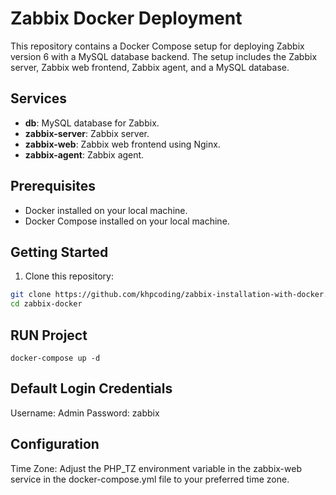 # Zabbix Docker Deployment

This repository contains a Docker Compose setup for deploying Zabbix version 6 with a MySQL database backend. The setup includes the Zabbix server, Zabbix web frontend, Zabbix agent, and a MySQL database.

## Services

- **db**: MySQL database for Zabbix.
- **zabbix-server**: Zabbix server.
- **zabbix-web**: Zabbix web frontend using Nginx.
- **zabbix-agent**: Zabbix agent.

## Prerequisites

- Docker installed on your local machine.
- Docker Compose installed on your local machine.

## Getting Started

1. Clone this repository:

```sh
git clone https://github.com/khpcoding/zabbix-installation-with-docker.git
cd zabbix-docker
```

## RUN Project 
```
docker-compose up -d
```

## Default Login Credentials
Username: Admin
Password: zabbix

## Configuration
Time Zone: Adjust the PHP_TZ environment variable in the zabbix-web service in the docker-compose.yml file to your preferred time zone.
